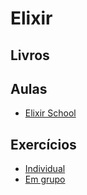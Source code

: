 # Elixir


## Livros


## Aulas 

- [Elixir School](https://elixirschool.com/pt)


## Exercícios

- [Individual](./exercicios)
- [Em grupo](./exercicios)
